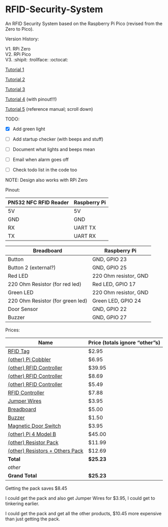 # RFID-Security-System
An RFID Security System based on the Raspberry Pi Pico (revised from the Zero to Pico).

Version History:

<!--If you put two spaces after a line it makes a new line but not as big 🤷-->

V1. RPi Zero  
V2. RPi Pico  
V3. :shipit: :trollface: :octocat:


[Tutorial 1](https://littlebirdelectronics.com.au/guides/181/nfc-module-with-raspberry-pi)

[Tutorial 2](https://learn.adafruit.com/adafruit-nfc-rfid-on-raspberry-pi/testing-it-out)

[Tutorial 3](https://core-electronics.com.au/guides/piicodev-rfid-module-guide-for-raspberry-pi/)

[Tutorial 4](http://wiki.sunfounder.cc/index.php?title=PN532_NFC_Module_for_Raspberry_Pi) (with pinout!!!)

[Tutorial 5](https://www.waveshare.com/w/upload/8/83/Nfc-tools_reference_manual.pdf) (reference manual; scroll down)

TODO: 

- [X] Add green light

- [ ] Add startup checker (with beeps and stuff)

- [ ] Document what lights and beeps mean

- [ ] Email when alarm goes off

- [ ] Check todo list in the code too

NOTE: Design also works with RPi Zero

Pinout:

| **PN532 NFC RFID Reader** | **Raspberry Pi** |
| --- | --- |
| 5V                        | 5V               |
| GND                       | GND              |
| RX                        | UART TX          |
| TX                        | UART RX          |

| **Breadboard**                   | **Raspberry Pi**      |
| -------------------------------- | --------------------- |
| Button                           | GND, GPIO 23          |
| Button 2 (external?)             | GND, GPIO 25          |
| Red LED                          | 220 Ohm resistor, GND |
| 220 Ohm Resistor (for red led)   | Red LED, GPIO 17      |
| Green LED                        | 220 Ohm resistor, GND |
| 220 Ohm Resistor (for green led) | Green LED, GPIO 24    |
| Door Sensor                      | GND, GPIO 22          |
| Buzzer                           | GND, GPIO 27          |

Prices:

| Name | Price (totals ignore “other”s) |
| --- | --- |
| [RFID Tag](https://www.adafruit.com/product/4033) | $2.95 |
| [(other) Pi Cobbler](https://www.adafruit.com/product/2029) | $6.95 |
| [(other) RFID Controller](https://www.adafruit.com/product/364) | $39.95 |
| [(other) RFID Controller](https://www.amazon.com/dp/B01I1J17LC) | $8.69 |
| [(other) RFID Controller](https://www.amazon.com/HiLetgo-RFID-Kit-Arduino-Raspberry/dp/B01CSTW0IA/ref=sr_1_1_sspa?keywords=rc522+rfid+reader\&linkCode=ll2\&linkId=5c768527322a93c3f1ae3883817b8d14\&qid=1661434446\&s=electronics\&sr=1-1-spons\&psc=1\&spLa=ZW5jcnlwdGVkUXVhbGlmaWVyPUFUWDZGRjdQR01aVzEmZW5jcnlwdGVkSWQ9QTA5OTEzNDNVQjBDOTlMNVlTSEkmZW5jcnlwdGVkQWRJZD1BMDAxMjEzNzNNTEVBRUszQTlRS0cmd2lkZ2V0TmFtZT1zcF9hdGYmYWN0aW9uPWNsaWNrUmVkaXJlY3QmZG9Ob3RMb2dDbGljaz10cnVl) | $5.49 |
| [RFID Controller](https://www.ebay.com/itm/381374529898) | $7.88 |
| [Jumper Wires](https://www.adafruit.com/product/1956) | $3.95 |
| [Breadboard](https://www.adafruit.com/product/4539) | $5.00 |
| [Buzzer](https://www.adafruit.com/product/160) | $1.50 |
| [Magnetic Door Switch](https://www.adafruit.com/product/375) | $3.95 |
| [(other) Pi 4 Model B](https://www.pishop.us/product/raspberry-pi-4-model-b-2gb/?src=raspberrypi) | $45.00 |
| [(other) Resistor Pack](https://www.amazon.com/Elegoo-Values-Resistor-Assortment-Ohm-1M/dp/B072BL2VX1) | $11.99 |
| [(other) Resistors + Others Pack](https://www.amazon.com/Smraza-Breadboard-Resistors-Mega2560-Raspberry/dp/B01HRR7EBG) | $12.69 |
| **Total** | **$25.23** |
| _other_| |
| **Grand Total** | **$25.23** |

Getting the pack saves $8.45

I could get the pack and also get Jumper Wires for $3.95, I could get to tinkering earlier.

I could get the pack and get all the other products, $10.45 more expensive than just getting the pack.
